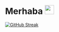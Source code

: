 <h1>
  Merhaba
  <img src="https://media.giphy.com/media/hvRJCLFzcasrR4ia7z/giphy.gif" width="30px"/>
</h1>


[![GitHub Streak](http://github-readme-streak-stats.herokuapp.com?user=sporkysz&theme=dark&hide_border=true&locale=tr&date_format=%5BY.%5Dn.j)](https://git.io/streak-stats)
